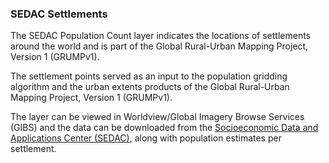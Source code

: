 ### SEDAC Settlements
The SEDAC Population Count layer indicates the locations of settlements around the world and is part of the Global Rural-Urban Mapping Project, Version 1 (GRUMPv1).

The settlement points served as an input to the population gridding algorithm and the urban extents products of the Global Rural-Urban Mapping Project, Version 1 (GRUMPv1).

The layer can be viewed in Worldview/Global Imagery Browse Services (GIBS) and the data can be downloaded from the [Socioeconomic Data and Applications Center (SEDAC)](http://sedac.ciesin.columbia.edu/data/set/grump-v1-settlement-points), along with population estimates per settlement.
